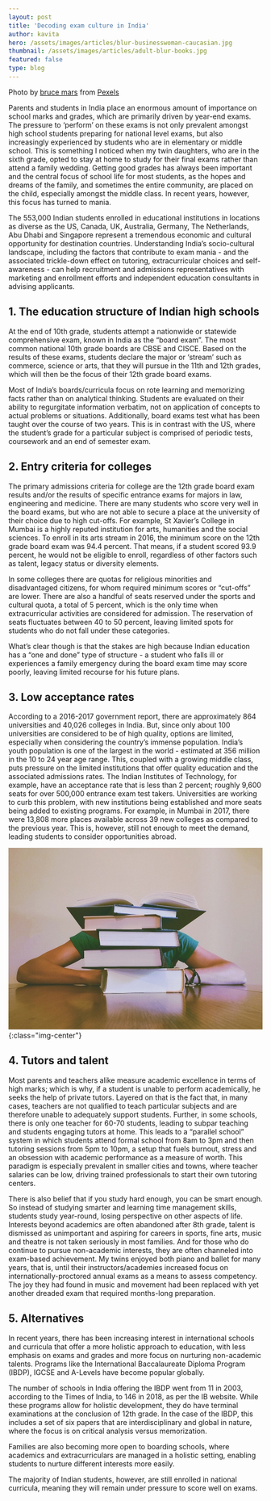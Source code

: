 ```yaml
---
layout: post
title: 'Decoding exam culture in India'
author: kavita
hero: /assets/images/articles/blur-businesswoman-caucasian.jpg
thumbnail: /assets/images/articles/adult-blur-books.jpg
featured: false
type: blog
---
```


<span class="d-block text-center">Photo by [bruce mars](https://www.pexels.com/@olly?utm_content=attributionCopyText&utm_medium=referral&utm_source=pexels) from [Pexels](https://www.pexels.com/photo/photo-of-a-woman-thinking-941555/?utm_content=attributionCopyText&utm_medium=referral&utm_source=pexels)</span>

Parents and students in India place an enormous amount of importance on school marks and grades, which are primarily driven by year-end exams. The pressure to ‘perform’ on these exams is not only prevalent amongst high school students preparing for national level exams, but also increasingly experienced by students who are in elementary or middle school. This is something I noticed when my twin daughters, who are in the sixth grade, opted to stay at home to study for their final exams rather than attend a family wedding. Getting good grades has always been important and the central focus of school life for most students, as the hopes and dreams of the family, and sometimes the entire community, are placed on the child, especially amongst the middle class. In recent years, however, this focus has turned to mania.

The 553,000 Indian students enrolled in educational institutions in locations as diverse as the US, Canada, UK, Australia, Germany, The Netherlands, Abu Dhabi and Singapore represent a tremendous economic and cultural opportunity for destination countries. Understanding India’s socio-cultural landscape, including the factors that contribute to exam mania - and the associated trickle-down effect on tutoring, extracurricular choices and self-awareness - can help recruitment and admissions representatives with marketing and enrollment efforts and independent education consultants in advising applicants.

## 1. The education structure of Indian high schools

At the end of 10th grade, students attempt a nationwide or statewide comprehensive exam, known in India as the “board exam”. The most common national 10th grade boards are CBSE and CISCE. Based on the results of these exams, students declare the major or ‘stream’ such as commerce, science or arts, that they will pursue in the 11th and 12th grades, which will then be the focus of their 12th grade board exams.

Most of India’s boards/curricula focus on rote learning and memorizing facts rather than on analytical thinking. Students are evaluated on their ability to regurgitate information verbatim, not on application of concepts to actual problems or situations. Additionally, board exams test what has been taught over the course of two years. This is in contrast with the US, where the student’s grade for a particular subject is comprised of periodic tests, coursework and an end of semester exam.

## 2. Entry criteria for colleges

The primary admissions criteria for college are the 12th grade board exam results and/or the results of specific entrance exams for majors in law, engineering and medicine. There are many students who score very well in the board exams, but who are not able to secure a place at the university of their choice due to high cut-offs. For example, St Xavier’s College in Mumbai is a highly reputed institution for arts, humanities and the social sciences. To enroll in its arts stream in 2016, the minimum score on the 12th grade board exam was 94.4 percent. That means, if a student scored 93.9 percent, he would not be eligible to enroll, regardless of other factors such as talent, legacy status or diversity elements.

In some colleges there are quotas for religious minorities and disadvantaged citizens, for whom required minimum scores or “cut-offs” are lower. There are also a handful of seats reserved under the sports and cultural quota, a total of 5 percent, which is the only time when extracurricular activities are considered for admission. The reservation of seats fluctuates between 40 to 50 percent, leaving limited spots for students who do not fall under these categories.

What’s clear though is that the stakes are high because Indian education has a “one and done” type of structure - a student who falls ill or experiences a family emergency during the board exam time may score poorly, leaving limited recourse for his future plans.

## 3. Low acceptance rates

According to a 2016-2017 government report, there are approximately 864 universities and 40,026 colleges in India. But, since only about 100 universities are considered to be of high quality, options are limited, especially when considering the country’s immense population. India’s youth population is one of the largest in the world - estimated at 356 million in the 10 to 24 year age range. This, coupled with a growing middle class, puts pressure on the limited institutions that offer quality education and the associated admissions rates. The Indian Institutes of Technology, for example, have an acceptance rate that is less than 2 percent; roughly 9,600 seats for over 500,000 entrance exam test takers. Universities are working to curb this problem, with new institutions being established and more seats being added to existing programs. For example, in Mumbai in 2017, there were 13,808 more places available across 39 new colleges as compared to the previous year. This is, however, still not enough to meet the demand, leading students to consider opportunities abroad.

![low-acceptance-rates](/assets/images/articles/adult-blur-books-full.jpg){:class="img-center"}

## 4. Tutors and talent

Most parents and teachers alike measure academic excellence in terms of high marks; which is why, if a student is unable to perform academically, he seeks the help of private tutors. Layered on that is the fact that, in many cases, teachers are not qualified to teach particular subjects and are therefore unable to adequately support students. Further, in some schools, there is only one teacher for 60-70 students, leading to subpar teaching and students engaging tutors at home. This leads to a “parallel school” system in which students attend formal school from 8am to 3pm and then tutoring sessions from 5pm to 10pm, a setup that fuels burnout, stress and an obsession with academic performance as a measure of worth. This paradigm is especially prevalent in smaller cities and towns, where teacher salaries can be low, driving trained professionals to start their own tutoring centers.

There is also belief that if you study hard enough, you can be smart enough. So instead of studying smarter and learning time management skills, students study year-round, losing perspective on other aspects of life. Interests beyond academics are often abandoned after 8th grade, talent is dismissed as unimportant and aspiring for careers in sports, fine arts, music and theatre is not taken seriously in most families. And for those who do continue to pursue non-academic interests, they are often channeled into exam-based achievement. My twins enjoyed both piano and ballet for many years, that is, until their instructors/academies increased focus on internationally-proctored annual exams as a means to assess competency. The joy they had found in music and movement had been replaced with yet another dreaded exam that required months-long preparation.

## 5. Alternatives

In recent years, there has been increasing interest in international schools and curricula that offer a more holistic approach to education, with less emphasis on exams and grades and more focus on nurturing non-academic talents. Programs like the International Baccalaureate Diploma Program (IBDP), IGCSE and A-Levels have become popular globally.

The number of schools in India offering the IBDP went from 11 in 2003, according to the Times of India, to 146 in 2018, as per the IB website. While these programs allow for holistic development, they do have terminal examinations at the conclusion of 12th grade. In the case of the IBDP, this includes a set of six papers that are interdisciplinary and global in nature, where the focus is on critical analysis versus memorization.

Families are also becoming more open to boarding schools, where academics and extracurriculars are managed in a holistic setting, enabling students to nurture different interests more easily.

The majority of Indian students, however, are still enrolled in national curricula, meaning they will remain under pressure to score well on exams.
